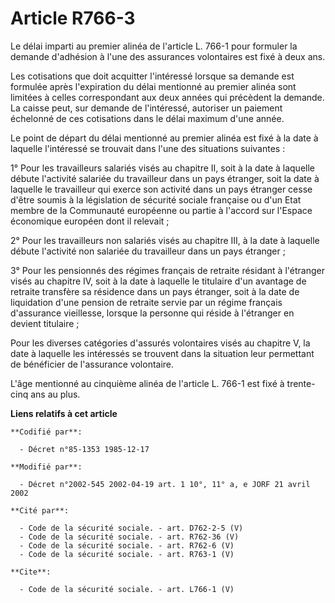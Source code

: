 # Article R766-3

Le délai imparti au premier alinéa de l'article L. 766-1 pour formuler la demande d'adhésion à l'une des assurances
volontaires est fixé à deux ans. 

Les cotisations que doit acquitter l'intéressé lorsque sa demande est formulée après l'expiration du délai mentionné au
premier alinéa sont limitées à celles correspondant aux deux années qui précèdent la demande. La caisse peut, sur demande de
l'intéressé, autoriser un paiement échelonné de ces cotisations dans le délai maximum d'une année. 

Le point de départ du délai mentionné au premier alinéa est fixé à la date à laquelle l'intéressé se trouvait dans l'une des
situations suivantes : 

1° Pour les travailleurs salariés visés au chapitre II, soit à la date à laquelle débute l'activité salariée du travailleur
dans un pays étranger, soit la date à laquelle le travailleur qui exerce son activité dans un pays étranger cesse d'être
soumis à la législation de sécurité sociale française ou d'un Etat membre de la Communauté européenne ou partie à l'accord
sur l'Espace économique européen dont il relevait ; 

2° Pour les travailleurs non salariés visés au chapitre III, à la date à laquelle débute l'activité non salariée du
travailleur dans un pays étranger ; 

3° Pour les pensionnés des régimes français de retraite résidant à l'étranger visés au chapitre IV, soit à la date à laquelle
le titulaire d'un avantage de retraite transfère sa résidence dans un pays étranger, soit à la date de liquidation d'une
pension de retraite servie par un régime français d'assurance vieillesse, lorsque la personne qui réside à l'étranger en
devient titulaire ; 

Pour les diverses catégories d'assurés volontaires visés au chapitre V, la date à laquelle les intéressés se trouvent dans la
situation leur permettant de bénéficier de l'assurance volontaire. 

L'âge mentionné au cinquième alinéa de l'article L. 766-1 est fixé à trente-cinq ans au plus.

**Liens relatifs à cet article**

	**Codifié par**:

	  - Décret n°85-1353 1985-12-17

	**Modifié par**:

	  - Décret n°2002-545 2002-04-19 art. 1 10°, 11° a, e JORF 21 avril 2002

	**Cité par**:

	  - Code de la sécurité sociale. - art. D762-2-5 (V)
	  - Code de la sécurité sociale. - art. R762-36 (V)
	  - Code de la sécurité sociale. - art. R762-6 (V)
	  - Code de la sécurité sociale. - art. R763-1 (V)

	**Cite**:

	  - Code de la sécurité sociale. - art. L766-1 (V)
